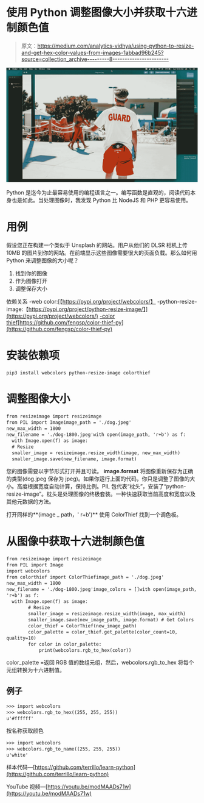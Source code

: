 # 使用 Python 调整图像大小并获取十六进制颜色值

> 原文：<https://medium.com/analytics-vidhya/using-python-to-resize-and-get-hex-color-values-from-images-1abbad96b245?source=collection_archive---------8----------------------->

![](img/a0e7843cd3d7033ab91d9128b1417bee.png)

Python 是迄今为止最容易使用的编程语言之一。编写函数是直观的，阅读代码本身也是如此。当处理图像时，我发现 Python 比 NodeJS 和 PHP 更容易使用。

# 用例

假设您正在构建一个类似于 Unsplash 的网站。用户从他们的 DLSR 相机上传 10MB 的图片到你的网站。在前端显示这些图像需要很大的页面负载。那么如何用 Python 来调整图像的大小呢？

1.  找到你的图像
2.  作为图像打开
3.  调整保存大小

依赖关系
-web color:[【https://pypi.org/project/webcolors/】
-python-resize-image:【https://pypi.org/project/python-resize-image/】](https://pypi.org/project/webcolors/)
[-color thief](https://pypi.org/project/python-resize-image/)[https://github.com/fengsp/color-thief-py](https://github.com/fengsp/color-thief-py)

# 安装依赖项

```
pip3 install webcolors python-resize-image colorthief
```

# 调整图像大小

```
from resizeimage import resizeimage 
from PIL import Imageimage_path = './dog.jpeg'
new_max_width = 1800
new_filename = './dog-1800.jpeg'with open(image_path, 'r+b') as f:
  with Image.open(f) as image:
  # Resize
  smaller_image = resizeimage.resize_width(image, new_max_width)
  smaller_image.save(new_filename, image.format)
```

您的图像需要以字节形式打开并且可读。 **image.format** 将图像重新保存为正确的类型(dog.jpeg 保存为 jpeg)。如果你运行上面的代码，你只是调整了图像的大小。高度根据宽度自动计算，保持比例。PIL 包代表“枕头”，安装了“python-resize-image”。枕头是处理图像的终极套装。一种快速获取当前高度和宽度以及其他元数据的方法。

打开同样的**(image _ path，' r+b')** 使用 ColorThief 找到一个调色板。

# 从图像中获取十六进制颜色值

```
from resizeimage import resizeimage
from PIL import Image
import webcolors
from colorthief import ColorThiefimage_path = './dog.jpeg'
new_max_width = 1800
new_filename = './dog-1800.jpeg'image_colors = []with open(image_path, 'r+b') as f:
  with Image.open(f) as image:
        # Resize
        smaller_image = resizeimage.resize_width(image, max_width)
        smaller_image.save(new_image_path, image.format) # Get Colors
        color_thief = ColorThief(new_image_path)
        color_palette = color_thief.get_palette(color_count=10, quality=10)
        for color in color_palette:
            print(webcolors.rgb_to_hex(color))
```

color_palette =返回 RGB 值的数组元组，然后，webcolors.rgb_to_hex 将每个元组转换为十六进制值。

## 例子

```
>>> import webcolors
>>> webcolors.rgb_to_hex((255, 255, 255))
u'#ffffff'
```

按名称获取颜色

```
>>> import webcolors
>>> webcolors.rgb_to_name((255, 255, 255))
u'white'
```

样本代码—[https://github.com/terrillo/learn-python](https://github.com/terrillo/learn-python)

YouTube 视频—[https://youtu.be/modMAADs71w](https://youtu.be/modMAADs71w)